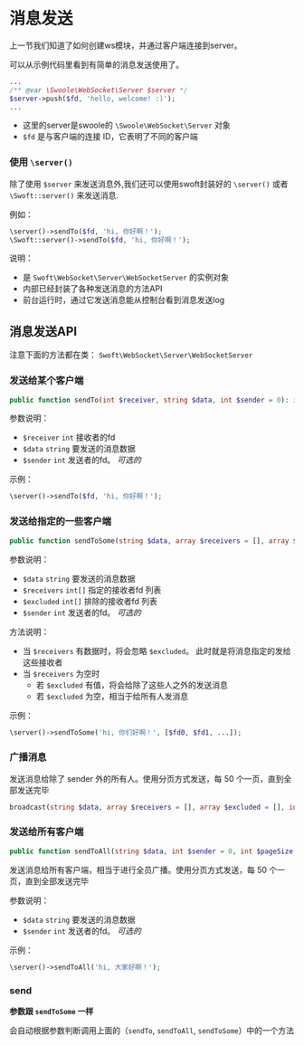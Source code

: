 # 消息发送

上一节我们知道了如何创建ws模块，并通过客户端连接到server。

可以从示例代码里看到有简单的消息发送使用了。

```php
... 
/** @var \Swoole\WebSocket\Server $server */
$server->push($fd, 'hello, welcome! :)');
...
```

- 这里的server是swoole的 `\Swoole\WebSocket\Server` 对象
- `$fd` 是与客户端的连接 ID，它表明了不同的客户端

### 使用 `\server()`

除了使用 `$server` 来发送消息外,我们还可以使用swoft封装好的 `\server()` 或者 `\Swoft::server()` 来发送消息.

例如：

```php
\server()->sendTo($fd, 'hi, 你好啊！');
\Swoft::server()->sendTo($fd, 'hi, 你好啊！');
```

说明： 

- 是 `Swoft\WebSocket\Server\WebSocketServer` 的实例对象
- 内部已经封装了各种发送消息的方法API
- 前台运行时，通过它发送消息能从控制台看到消息发送log

## 消息发送API

注意下面的方法都在类： `Swoft\WebSocket\Server\WebSocketServer`

### 发送给某个客户端

```php
public function sendTo(int $receiver, string $data, int $sender = 0): int
```

参数说明：

- `$receiver` `int` 接收者的fd
- `$data` `string` 要发送的消息数据
- `$sender` `int` 发送者的fd。 _可选的_

示例：

```php
\server()->sendTo($fd, 'hi, 你好啊！');
```

### 发送给指定的一些客户端

```php
public function sendToSome(string $data, array $receivers = [], array $excluded = [], int $sender = 0, int $pageSize = 50): int
```

参数说明：

- `$data` `string` 要发送的消息数据
- `$receivers` `int[]` 指定的接收者fd 列表
- `$excluded` `int[]` 排除的接收者fd 列表
- `$sender` `int` 发送者的fd。 _可选的_

方法说明：

- 当 `$receivers` 有数据时，将会忽略 `$excluded`。 此时就是将消息指定的发给这些接收者
- 当 `$receivers` 为空时
	- 若 `$excluded` 有值，将会给除了这些人之外的发送消息
	- 若 `$excluded` 为空，相当于给所有人发消息

示例：

```php
\server()->sendToSome('hi, 你们好啊！', [$fd0, $fd1, ...]);
```

### 广播消息

发送消息给除了 sender 外的所有人。使用分页方式发送，每 50 个一页，直到全部发送完毕

```php
broadcast(string $data, array $receivers = [], array $excluded = [], int $sender = 0): int
```

### 发送给所有客户端

```php
public function sendToAll(string $data, int $sender = 0, int $pageSize = 50): int
```

发送消息给所有客户端，相当于进行全员广播。使用分页方式发送，每 50 个一页，直到全部发送完毕

参数说明：

- `$data` `string` 要发送的消息数据
- `$sender` `int` 发送者的fd。 _可选的_

示例：

```php
\server()->sendToAll('hi, 大家好啊！');
```

### send

**参数跟 `sendToSome` 一样**

会自动根据参数判断调用上面的（`sendTo`, `sendToAll`, `sendToSome`）中的一个方法

